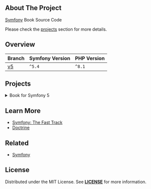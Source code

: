 ## About The Project
[Symfony][symfony_website] Book Source Code

Please check the [projects](#projects) section for more details.

## Overview
| Branch      | Symfony Version | PHP Version |
|-------------|-----------------|-------------|
| [v5][v5_tt] | `^5.4`          | `^8.1`      |


## Projects
<details><summary>Book for Symfony 5</summary>  
<p>  

<img
src="url"
alt="Book for Symfony 5"
width="50%"
/>

**Resources:**
- [Book for Symfony 5](https://symfony.com/doc/5.4/the-fast-track/en/index.html)
  <br/>


#### Installation
```bash
git clone git@github.com:habibun/symfony-book.git
cd symfony-book
git checkout v5
symfony composer install
yarn install
symfony server:start
```

</p>
</details>


## Learn More
- [Symfony: The Fast Track](https://symfony.com/book)
- [Doctrine](https://www.doctrine-project.org/)  


## Related
- [Symfony](https://github.com/habibun/symfony)


## License
Distributed under the MIT License. See **[LICENSE][license]** for more information.



[//]: # (Links)
[license]: https://github.com/habibun/symfony-book/blob/main/LICENSE
[symfony_website]: https://symfony.com/

[v5]: https://github.com/habibun/symfony-book/tree/v2
[v5_tt]: https://github.com/habibun/symfony-book/tree/v5 "Book for Symfony 5"
